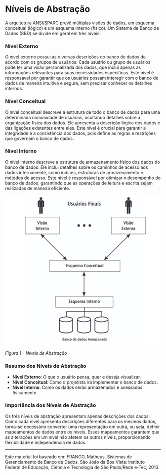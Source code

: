 # Níveis de Abstração

A arquitetura ANSI/SPARC prevê múltiplas visões de dados, um esquema conceitual (lógico) e um esquema interno (físico). Um Sistema de Banco de Dados (SBD) se divide em geral em três níveis:

### Nível Externo

O nível externo possui as diversas descrições do banco de dados de acordo com os grupos de usuários. Cada usuário ou grupo de usuários pode ter uma visão personalizada dos dados, que inclui apenas as informações relevantes para suas necessidades específicas. Este nível é responsável por garantir que os usuários possam interagir com o banco de dados de maneira intuitiva e segura, sem precisar conhecer os detalhes internos.

### Nível Conceitual

O nível conceitual descreve a estrutura de todo o banco de dados para uma determinada comunidade de usuários, ocultando detalhes sobre a organização física dos dados. Ele apresenta a descrição lógica dos dados e das ligações existentes entre eles. Este nível é crucial para garantir a integridade e a consistência dos dados, pois define as regras e restrições que governam o banco de dados.

### Nível Interno

O nível interno descreve a estrutura de armazenamento físico dos dados do banco de dados. Ele inclui detalhes sobre os caminhos de acesso aos dados internamente, como índices, estruturas de armazenamento e métodos de acesso. Este nível é responsável por otimizar o desempenho do banco de dados, garantindo que as operações de leitura e escrita sejam realizadas de maneira eficiente.

![Níveis de Abstração](4Níveisdeabstração.png)

*Figura 1 - Níveis de Abstração*

### Resumo dos Níveis de Abstração

- **Nível Externo**: O que o usuário pensa, quer e deseja visualizar.
- **Nível Conceitual**: Como o projetista irá implementar o banco de dados.
- **Nível Interno**: Como os dados serão armazenados e acessados fisicamente.

### Importância dos Níveis de Abstração

Os três níveis de abstração apresentam apenas descrições dos dados. Como cada nível apresenta descrições diferentes para os mesmos dados, torna-se necessário converter uma representação em outra, ou seja, definir mapeamentos de dados entre os níveis. Esses mapeamentos garantem que as alterações em um nível não afetem os outros níveis, proporcionando flexibilidade e independência de dados.

---

Este material foi baseado em:
FRANCO, Matheus. Sistemas de Gerenciamento de Banco de Dados. São João da Boa Vista: Instituto Federal de Educação, Ciência e Tecnologia de São Paulo/Rede e-Tec, 2013.